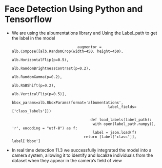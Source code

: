 # Face Detection Using Python and Tensorflow 

- We are using the albumentations library and Using the Label_path to get the label in the model

                                    augmentor = alb.Compose([alb.RandomCrop(width=450, height=450), 
                                                          alb.HorizontalFlip(p=0.5), 
                                                          alb.RandomBrightnessContrast(p=0.2),
                                                          alb.RandomGamma(p=0.2), 
                                                            alb.RGBShift(p=0.2), 
                                                          alb.VerticalFlip(p=0.5)], 
                                 bbox_params=alb.BboxParams(format='albumentations', 
                                                  label_fields=['class_labels']))

                                          def load_labels(label_path):
                                           with open(label_path.numpy(), 'r', encoding = "utf-8") as f:
                                           label = json.load(f)
                                       return [label['class']], label['bbox']
- In real time detection 11.3 we successfully integrated the model into a camera system, allowing it to identify and localize individuals from the
dataset when they appear in the camera’s field of view
